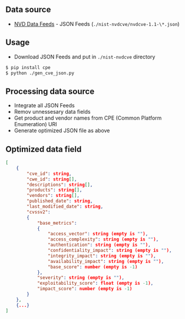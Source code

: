 ## Data source

- [NVD Data Feeds](https://nvd.nist.gov/vuln/data-feeds) - JSON Feeds (`./nist-nvdcve/nvdcve-1.1-\*.json`)

## Usage

- Download JSON Feeds and put in `./nist-nvdcve` directory

```bash
$ pip install cpe
$ python ./gen_cve_json.py
```

## Processing data source

- Integrate all JSON Feeds
- Remov unnessesary data fields
- Get product and vendor names from CPE (Common Platform Enumeration) URI
- Generate optimized JSON file as above

## Optimized data field

```json
[
    {
        "cve_id": string,
        "cwe_id": string[],
        "descriptions": string[],
        "products": string[],
        "vendors": string[],
        "published_date": string,
        "last_modified_date": string,
        "cvssv2":
        {
            "base_metrics":
            {
                "access_vector": string (empty is ""),
                "access_complexity": string (empty is ""),
                "authentication": string (empty is ""),
                "confidentiality_impact": string (empty is ""),
                "integrity_impact": string (empty is ""),
                "availability_impact": string (empty is ""),
                "base_score": number (empty is -1)
            },
            "severity": string (empty is ""),
            "exploitability_score": float (empty is -1),
            "impact_score": number (empty is -1)
        }
    },
    {...}
]
```
